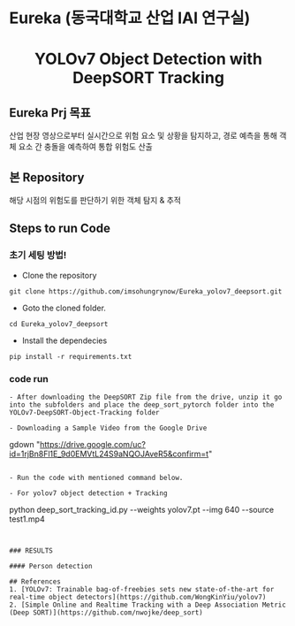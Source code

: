 # Eureka (동국대학교 산업 IAI 연구실)
<H1 align="center">
YOLOv7 Object Detection with DeepSORT Tracking </H1>

## Eureka Prj 목표
산업 현장 영상으로부터 실시간으로 위험 요소 및 상황을 탐지하고, 경로 예측을 통해 객체 요소 간 충돌을 예측하여 통합 위험도 산출

## 본 Repository
해당 시점의 위험도를 판단하기 위한 객체 탐지 & 추적


## Steps to run Code  
### 초기 세팅 방법!

- Clone the repository
```
git clone https://github.com/imsohungrynow/Eureka_yolov7_deepsort.git
```
- Goto the cloned folder.
```
cd Eureka_yolov7_deepsort
```
- Install the dependecies
```
pip install -r requirements.txt
```

### code run
```
- After downloading the DeepSORT Zip file from the drive, unzip it go into the subfolders and place the deep_sort_pytorch folder into the YOLOv7-DeepSORT-Object-Tracking folder

- Downloading a Sample Video from the Google Drive
```
gdown "https://drive.google.com/uc?id=1rjBn8Fl1E_9d0EMVtL24S9aNQOJAveR5&confirm=t"
```

- Run the code with mentioned command below.

- For yolov7 object detection + Tracking
```
python deep_sort_tracking_id.py --weights yolov7.pt  --img 640  --source test1.mp4  
```


### RESULTS

#### Person detection

## References
1. [YOLOv7: Trainable bag-of-freebies sets new state-of-the-art for real-time object detectors](https://github.com/WongKinYiu/yolov7)
2. [Simple Online and Realtime Tracking with a Deep Association Metric (Deep SORT)](https://github.com/nwojke/deep_sort)
